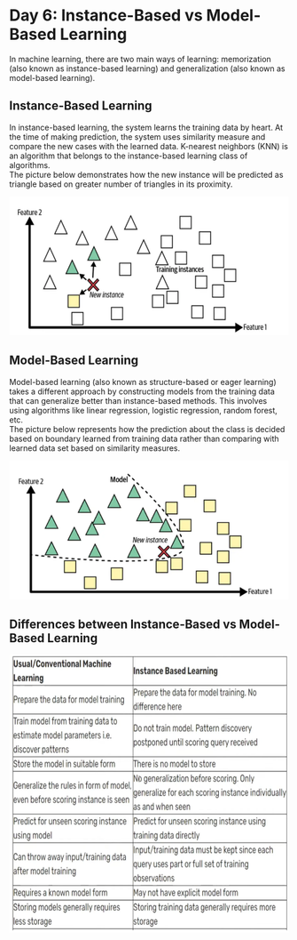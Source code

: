 # Day 6: Instance-Based vs Model-Based Learning

In machine learning, there are two main ways of learning: memorization (also known as instance-based learning) and generalization (also known as model-based learning).


## Instance-Based Learning

In instance-based learning, the system learns the training data by heart. At the time of making prediction, the system uses similarity measure and compare the new cases with the learned data. K-nearest neighbors (KNN) is an algorithm that belongs to the instance-based learning class of algorithms. <br>
The picture below demonstrates how the new instance will be predicted as triangle based on greater number of triangles in its proximity.

 <img src="instance-based-learning-example.png" height="250">


## Model-Based Learning

Model-based learning (also known as structure-based or eager learning) takes a different approach by constructing models from the training data that can generalize better than instance-based methods. This involves using algorithms like linear regression, logistic regression, random forest, etc. <br>
The picture below represents how the prediction about the class is decided based on boundary learned from training data rather than comparing with learned data set based on similarity measures.

<img src="model-based-learning-example.png" height="250">


## Differences between Instance-Based vs Model-Based Learning

<img src="diff.png" height="500">





